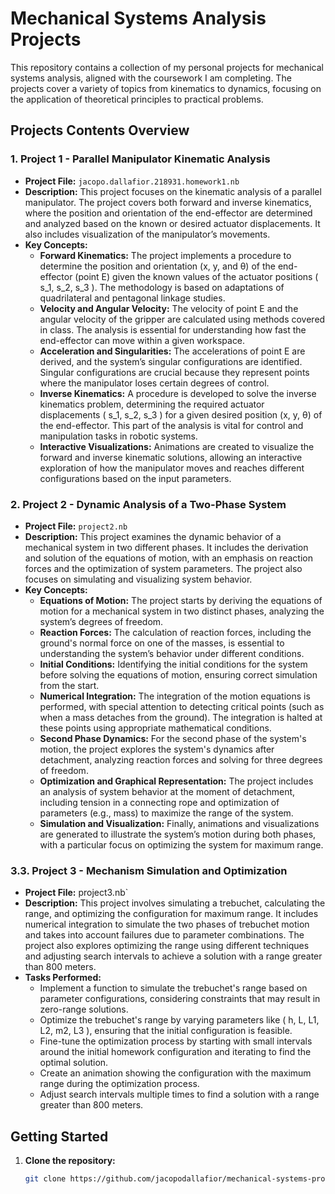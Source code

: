 # Mechanical Systems Analysis Projects

This repository contains a collection of my personal projects for mechanical systems analysis, aligned with the coursework I am completing. The projects cover a variety of topics from kinematics to dynamics, focusing on the application of theoretical principles to practical problems.

## Projects Contents Overview

### 1. Project 1 - Parallel Manipulator Kinematic Analysis
- **Project File:** `jacopo.dallafior.218931.homework1.nb`
- **Description:** This project focuses on the kinematic analysis of a parallel manipulator. The project covers both forward and inverse kinematics, where the position and orientation of the end-effector are determined and analyzed based on the known or desired actuator displacements. It also includes visualization of the manipulator’s movements.
- **Key Concepts:**
  - **Forward Kinematics:** The project implements a procedure to determine the position and orientation (x, y, and θ) of the end-effector (point E) given the known values of the actuator positions \( s_1, s_2, s_3 \). The methodology is based on adaptations of quadrilateral and pentagonal linkage studies.
  - **Velocity and Angular Velocity:** The velocity of point E and the angular velocity of the gripper are calculated using methods covered in class. The analysis is essential for understanding how fast the end-effector can move within a given workspace.
  - **Acceleration and Singularities:** The accelerations of point E are derived, and the system’s singular configurations are identified. Singular configurations are crucial because they represent points where the manipulator loses certain degrees of control.
  - **Inverse Kinematics:** A procedure is developed to solve the inverse kinematics problem, determining the required actuator displacements \( s_1, s_2, s_3 \) for a given desired position (x, y, θ) of the end-effector. This part of the analysis is vital for control and manipulation tasks in robotic systems.
  - **Interactive Visualizations:** Animations are created to visualize the forward and inverse kinematic solutions, allowing an interactive exploration of how the manipulator moves and reaches different configurations based on the input parameters.


### 2. Project 2 - Dynamic Analysis of a Two-Phase System
- **Project File:** `project2.nb`
- **Description:** This project examines the dynamic behavior of a mechanical system in two different phases. It includes the derivation and solution of the equations of motion, with an emphasis on reaction     forces and the optimization of system parameters. The project also focuses on simulating and visualizing system behavior.
- **Key Concepts:**
  - **Equations of Motion:** The project starts by deriving the equations of motion for a mechanical system in two distinct phases, analyzing the system’s degrees of freedom.
  - **Reaction Forces:** The calculation of reaction forces, including the ground's normal force on one of the masses, is essential to understanding the system’s behavior under different conditions.
  - **Initial Conditions:** Identifying the initial conditions for the system before solving the equations of motion, ensuring correct simulation from the start.
  - **Numerical Integration:** The integration of the motion equations is performed, with special attention to detecting critical points (such as when a mass detaches from the ground). The integration is halted        at these points using appropriate mathematical conditions.
  - **Second Phase Dynamics:** For the second phase of the system's motion, the project explores the system's dynamics after detachment, analyzing reaction forces and solving for three degrees of freedom.
  - **Optimization and Graphical Representation:** The project includes an analysis of system behavior at the moment of detachment, including tension in a connecting rope and optimization of parameters (e.g.,          mass) to maximize the range of the system.
  - **Simulation and Visualization:** Finally, animations and visualizations are generated to illustrate the system’s motion during both phases, with a particular focus on optimizing the system for maximum range.


### 3.3. Project 3 - Mechanism Simulation and Optimization
- **Project File:** project3.nb`
- **Description:** This project involves simulating a trebuchet, calculating the range, and optimizing the configuration for maximum range. It includes numerical integration to simulate the two phases of trebuchet motion and takes into account failures due to parameter combinations. The project also explores optimizing the range using different techniques and adjusting search intervals to achieve a solution with a range greater than 800 meters.
- **Tasks Performed:**
  - Implement a function to simulate the trebuchet's range based on parameter configurations, considering constraints that may result in zero-range solutions.
  - Optimize the trebuchet's range by varying parameters like \( h, L, L1, L2, m2, L3 \), ensuring that the initial configuration is feasible.
  - Fine-tune the optimization process by starting with small intervals around the initial homework configuration and iterating to find the optimal solution.
  - Create an animation showing the configuration with the maximum range during the optimization process.
  - Adjust search intervals multiple times to find a solution with a range greater than 800 meters.


## Getting Started

1. **Clone the repository:**
   ```bash
   git clone https://github.com/jacopodallafior/mechanical-systems-projects.git
